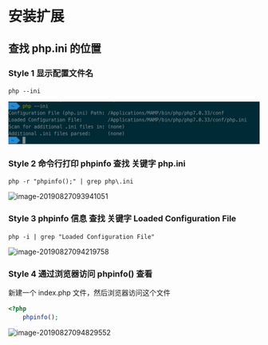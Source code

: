 # 安装扩展

## 查找 php.ini 的位置

### Style 1 显示配置文件名

```shell
php --ini
```

![006y8mN6ly1g6dzljq5q7j30yg05ugmf](./my_pic_store/006y8mN6ly1g6dzljq5q7j30yg05ugmf.jpg)

### Style 2 命令行打印 phpinfo 查找 关键字 php.ini

```shell
php -r "phpinfo();" | grep php\.ini
```

![image-20190827093941051](https://ws3.sinaimg.cn/large/006y8mN6ly1g6dzmnpszdj30xq04gdgi.jpg)

### Style 3 phpinfo 信息 查找 关键字 Loaded Configuration File

```shell
php -i | grep "Loaded Configuration File"
```

![image-20190827094219758](https://ws1.sinaimg.cn/large/006y8mN6ly1g6dzpexx9pj30ws038q3b.jpg)

### Style 4 通过浏览器访问 phpinfo() 查看

新建一个 index.php 文件，然后浏览器访问这个文件

```php
<?php
    phpinfo();
```

![image-20190827094829552](https://ws1.sinaimg.cn/large/006y8mN6ly1g6dzvtu3wmj31fq05kq47.jpg)

